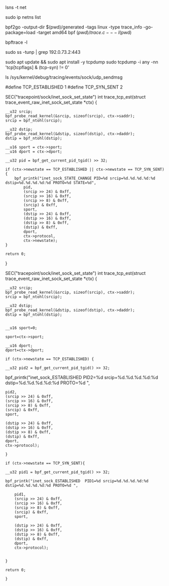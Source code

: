 lsns -t net


sudo ip netns list


bpf2go -output-dir $(pwd)/generated -tags linux -type trace_info -go-package=load -target amd64 bpf $(pwd)/trace.c -- -I$(pwd)

bpftrace -l

sudo ss -tunp | grep 192.0.73.2:443


sudo apt update && sudo apt install -y tcpdump
sudo tcpdump -i any -nn 'tcp[tcpflags] & (tcp-syn) != 0'

ls /sys/kernel/debug/tracing/events/sock/udp_sendmsg


#define TCP_ESTABLISHED 1
#define TCP_SYN_SENT 2

SEC("tracepoint/sock/inet_sock_set_state")
int trace_tcp_est(struct trace_event_raw_inet_sock_set_state *ctx) {

    __u32 srcip;
    bpf_probe_read_kernel(&srcip, sizeof(srcip), ctx->saddr);
    srcip = bpf_ntohl(srcip);

    __u32 dstip;
    bpf_probe_read_kernel(&dstip, sizeof(dstip), ctx->daddr);
    dstip = bpf_ntohl(dstip);

    __u16 sport = ctx->sport;
    __u16 dport = ctx->dport;

    __u32 pid = bpf_get_current_pid_tgid() >> 32;

    if (ctx->newstate == TCP_ESTABLISHED || ctx->newstate == TCP_SYN_SENT) {
        bpf_printk("inet_sock_STATE_CHANGE PID=%d srcip=%d.%d.%d.%d:%d dstip=%d.%d.%d.%d:%d PROTO=%d STATE=%d",
            pid,
            (srcip >> 24) & 0xff,
            (srcip >> 16) & 0xff,
            (srcip >> 8) & 0xff,
            (srcip) & 0xff,
            sport,
            (dstip >> 24) & 0xff,
            (dstip >> 16) & 0xff,
            (dstip >> 8) & 0xff,
            (dstip) & 0xff,
            dport,
            ctx->protocol,
            ctx->newstate);
    }

    return 0;
}


SEC("tracepoint/sock/inet_sock_set_state")
int trace_tcp_est(struct trace_event_raw_inet_sock_set_state *ctx) {

    __u32 srcip;
    bpf_probe_read_kernel(&srcip, sizeof(srcip), ctx->saddr);
    srcip = bpf_ntohl(srcip);

    __u32 dstip;
    bpf_probe_read_kernel(&dstip, sizeof(dstip), ctx->daddr);
    dstip = bpf_ntohl(dstip);


    __u16 sport=0;

    sport=ctx->sport;

    __u16 dport;
    dport=ctx->dport;

    if (ctx->newstate == TCP_ESTABLISHED) {

    __u32 pid2 = bpf_get_current_pid_tgid() >> 32;
        
bpf_printk("inet_sock_ESTABLISHED  PID2=%d srcip=%d.%d.%d.%d:%d   dstip=%d.%d.%d.%d:%d PROTO=%d ",
    
    pid2,
    (srcip >> 24) & 0xff,
    (srcip >> 16) & 0xff,
    (srcip >> 8) & 0xff,
    (srcip) & 0xff,
    sport,

    (dstip >> 24) & 0xff,
    (dstip >> 16) & 0xff,
    (dstip >> 8) & 0xff,
    (dstip) & 0xff,
    dport,
    ctx->protocol);

    } 

    if (ctx->newstate == TCP_SYN_SENT){

    __u32 pid1 = bpf_get_current_pid_tgid() >> 32;
         
    bpf_printk("inet_sock_ESTABLISHED  PID1=%d srcip=%d.%d.%d.%d:%d   dstip=%d.%d.%d.%d:%d PROTO=%d ",
        
        pid1,
        (srcip >> 24) & 0xff,
        (srcip >> 16) & 0xff,
        (srcip >> 8) & 0xff,
        (srcip) & 0xff,
        sport,
    
        (dstip >> 24) & 0xff,
        (dstip >> 16) & 0xff,
        (dstip >> 8) & 0xff,
        (dstip) & 0xff,
        dport,
        ctx->protocol);
    
        
    } 

    return 0;

    }
